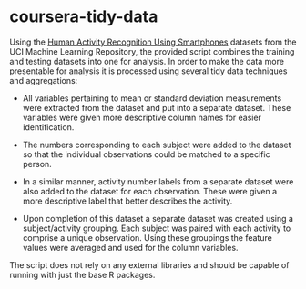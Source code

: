 # coursera-tidy-data

Using the [Human Activity Recognition Using Smartphones](http://archive.ics.uci.edu/ml/datasets/Human+Activity+Recognition+Using+Smartphones) datasets from the UCI Machine Learning Repository, the provided script combines the training and testing datasets into one for analysis. In order to make the data more presentable for analysis it is processed using several tidy data techniques and aggregations:

* All variables pertaining to mean or standard deviation measurements were extracted from the dataset and put into a separate dataset. These variables were given more descriptive column names for easier identification.

* The numbers corresponding to each subject were added to the dataset so that the individual observations could be matched to a specific person.

* In a similar manner, activity number labels from a separate dataset were also added to the dataset for each observation. These were given a more descriptive label that better describes the activity.

* Upon completion of this dataset a separate dataset was created using a subject/activity grouping. Each subject was paired with each activity to comprise a unique observation. Using these groupings the feature values were averaged and used for the column variables.

The script does not rely on any external libraries and should be capable of running with just the base R packages.
